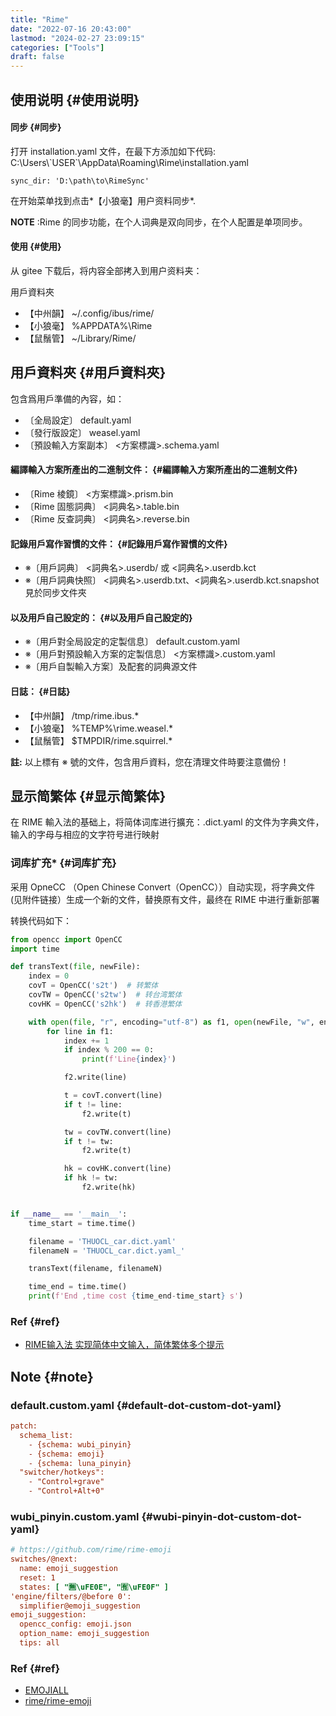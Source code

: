 ```yaml
---
title: "Rime"
date: "2022-07-16 20:43:00"
lastmod: "2024-02-27 23:09:15"
categories: ["Tools"]
draft: false
---
```


## 使用说明 {#使用说明}


#### 同步 {#同步}

打开 installation.yaml 文件，在最下方添加如下代码:
C:\Users\\\`USER\`\AppData\Roaming\Rime\installation.yaml

```nil
sync_dir: 'D:\path\to\RimeSync'
```

在开始菜单找到点击\*【小狼毫】用户资料同步\*.

**NOTE** :Rime 的同步功能，在个人词典是双向同步，在个人配置是单项同步。


#### 使用 {#使用}

从 gitee 下载后，将内容全部拷入到用户资料夹：

用戶資料夾

-   【中州韻】 ~/.config/ibus/rime/
-   【小狼毫】 %APPDATA%\Rime
-   【鼠鬚管】 ~/Library/Rime/


## 用戶資料夾 {#用戶資料夾}

包含爲用戶準備的內容，如：

-   〔全局設定〕 default.yaml
-   〔發行版設定〕 weasel.yaml
-   〔預設輸入方案副本〕 &lt;方案標識&gt;.schema.yaml


#### 編譯輸入方案所產出的二進制文件： {#編譯輸入方案所產出的二進制文件}

-   〔Rime 棱鏡〕 &lt;方案標識&gt;.prism.bin
-   〔Rime 固態詞典〕 &lt;詞典名&gt;.table.bin
-   〔Rime 反查詞典〕 &lt;詞典名&gt;.reverse.bin


#### 記錄用戶寫作習慣的文件： {#記錄用戶寫作習慣的文件}

-   ※〔用戶詞典〕 &lt;詞典名&gt;.userdb/ 或 &lt;詞典名&gt;.userdb.kct
-   ※〔用戶詞典快照〕 &lt;詞典名&gt;.userdb.txt、&lt;詞典名&gt;.userdb.kct.snapshot 見於同步文件夾


#### 以及用戶自己設定的： {#以及用戶自己設定的}

-   ※〔用戶對全局設定的定製信息〕 default.custom.yaml
-   ※〔用戶對預設輸入方案的定製信息〕 &lt;方案標識&gt;.custom.yaml
-   ※〔用戶自製輸入方案〕及配套的詞典源文件


#### 日誌： {#日誌}

-   【中州韻】 /tmp/rime.ibus.\*
-   【小狼毫】 %TEMP%\rime.weasel.\*
-   【鼠鬚管】 $TMPDIR/rime.squirrel.\*

**註:** 以上標有 ※ 號的文件，包含用戶資料，您在清理文件時要注意備份！


## 显示简繁体 {#显示简繁体}

在 RIME 輸入法的基础上，将简体词库进行擴充：.dict.yaml 的文件为字典文件，输入的字母与相应的文字符号进行映射


### 词库扩充\* {#词库扩充}

采用 OpneCC （Open Chinese Convert（OpenCC））自动实现，将字典文件(见附件链接）生成一个新的文件，替换原有文件，最终在 RIME 中进行重新部署

转换代码如下：

```python
from opencc import OpenCC
import time

def transText(file, newFile):
    index = 0
    covT = OpenCC('s2t')  # 转繁体
    covTW = OpenCC('s2tw')  # 转台湾繁体
    covHK = OpenCC('s2hk')  # 转香港繁体

    with open(file, "r", encoding="utf-8") as f1, open(newFile, "w", encoding="utf-8") as f2:
        for line in f1:
            index += 1
            if index % 200 == 0:
                print(f'Line{index}')

            f2.write(line)

            t = covT.convert(line)
            if t != line:
                f2.write(t)

            tw = covTW.convert(line)
            if t != tw:
                f2.write(t)

            hk = covHK.convert(line)
            if hk != tw:
                f2.write(hk)


if __name__ == '__main__':
    time_start = time.time()

    filename = 'THUOCL_car.dict.yaml'
    filenameN = 'THUOCL_car.dict.yaml_'

    transText(filename, filenameN)

    time_end = time.time()
    print(f'End ,time cost {time_end-time_start} s')
```


### Ref {#ref}

-   [RIME输入法 实现简体中文输入，简体繁体多个提示](https://blog.csdn.net/yulinxx/article/details/124006694)


## Note {#note}


### default.custom.yaml {#default-dot-custom-dot-yaml}

```cfg
patch:
  schema_list:
    - {schema: wubi_pinyin}
    - {schema: emoji}
    - {schema: luna_pinyin}
  "switcher/hotkeys":
    - "Control+grave"
    - "Control+Alt+0"
```


### wubi_pinyin.custom.yaml {#wubi-pinyin-dot-custom-dot-yaml}

```cfg
# https://github.com/rime/rime-emoji
switches/@next:
  name: emoji_suggestion
  reset: 1
  states: [ "🈚️️\uFE0E", "🈶️️\uFE0F" ]
'engine/filters/@before 0':
  simplifier@emoji_suggestion
emoji_suggestion:
  opencc_config: emoji.json
  option_name: emoji_suggestion
  tips: all
```


### Ref {#ref}

-   [EMOJIALL](https://www.emojiall.com/zh-hans/)
-   [rime/rime-emoji](https://github.com/rime/rime-emoji)

